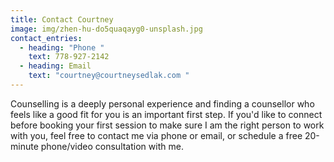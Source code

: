 ```yaml
---
title: Contact Courtney
image: img/zhen-hu-do5quaqayg0-unsplash.jpg
contact_entries:
  - heading: "Phone "
    text: 778-927-2142
  - heading: Email
    text: "courtney@courtneysedlak.com "
---
```



Counselling is a deeply personal experience and finding a counsellor who feels like a good fit for you is an important first step. If you'd like to connect before booking your first session to make sure I am the right person to work with you, feel free to contact me via phone or email, or schedule a free 20-minute phone/video consultation with me.